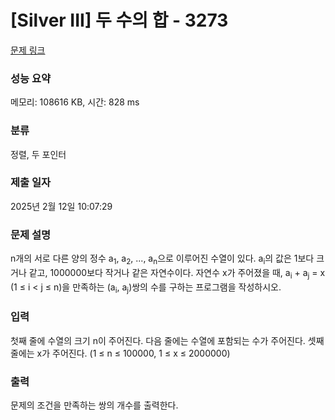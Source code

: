 # [Silver III] 두 수의 합 - 3273 

[문제 링크](https://www.acmicpc.net/problem/3273) 

### 성능 요약

메모리: 108616 KB, 시간: 828 ms

### 분류

정렬, 두 포인터

### 제출 일자

2025년 2월 12일 10:07:29

### 문제 설명

<p style="user-select: auto !important;">n개의 서로 다른 양의 정수 a<sub style="user-select: auto !important;">1</sub>, a<sub style="user-select: auto !important;">2</sub>, ..., a<sub style="user-select: auto !important;">n</sub>으로 이루어진 수열이 있다. a<sub style="user-select: auto !important;">i</sub>의 값은 1보다 크거나 같고, 1000000보다 작거나 같은 자연수이다. 자연수 x가 주어졌을 때, a<sub style="user-select: auto !important;">i</sub> + a<sub style="user-select: auto !important;">j</sub> = x (1 ≤ i < j ≤ n)을 만족하는 (a<sub style="user-select: auto !important;">i</sub>, a<sub style="user-select: auto !important;">j</sub>)쌍의 수를 구하는 프로그램을 작성하시오.</p>

### 입력 

 <p style="user-select: auto !important;">첫째 줄에 수열의 크기 n이 주어진다. 다음 줄에는 수열에 포함되는 수가 주어진다. 셋째 줄에는 x가 주어진다. (1 ≤ n ≤ 100000, 1 ≤ x ≤ 2000000)</p>

### 출력 

 <p style="user-select: auto !important;">문제의 조건을 만족하는 쌍의 개수를 출력한다.</p>

